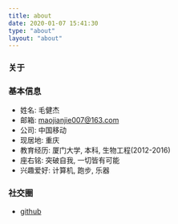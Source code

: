 ```yaml
---
title: about
date: 2020-01-07 15:41:30
type: "about"
layout: "about"
---
```


### 关于

### 基本信息

* 姓名: 毛健杰
* 邮箱: maojianjie007@163.com
* 公司: 中国移动
* 现居地: 重庆
* 教育经历: 厦门大学, 本科, 生物工程(2012-2016)
* 座右铭: 突破自我, 一切皆有可能
* 兴趣爱好: 计算机, 跑步, 乐器

### 社交圈
* [github](https://github.com/jason-oo)